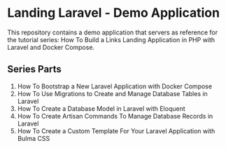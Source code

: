 # Landing Laravel - Demo Application

This repository contains a demo application that servers as reference for the tutorial series: 
How To Build a Links Landing Application in PHP with Laravel and Docker Compose.

## Series Parts

1. How To Bootstrap a New Laravel Application with Docker Compose
2. How To Use Migrations to Create and Manage Database Tables in Laravel
3. How To Create a Database Model in Laravel with Eloquent
4. How To Create Artisan Commands To Manage Database Records in Laravel
5. How To Create a Custom Template For Your Laravel Application with Bulma CSS
